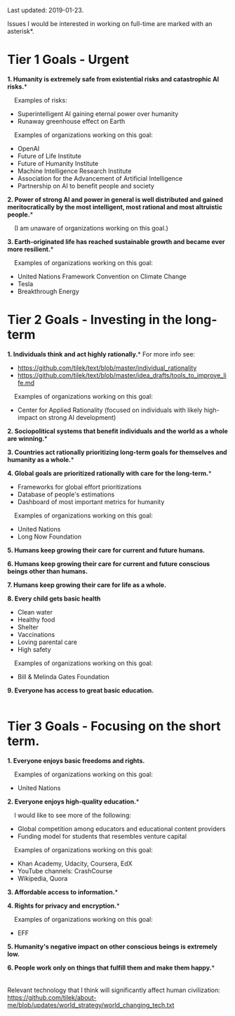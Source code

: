 Last updated: 2019-01-23.

Issues I would be interested in working on full-time are marked with an asterisk*.


# Tier 1 Goals - Urgent

**1. Humanity is extremely safe from existential risks and catastrophic AI risks.***

&nbsp;&nbsp;&nbsp; Examples of risks:
* Superintelligent AI gaining eternal power over humanity
* Runaway greenhouse effect on Earth

&nbsp;&nbsp;&nbsp; Examples of organizations working on this goal:
* OpenAI
* Future of Life Institute
* Future of Humanity Institute
* Machine Intelligence Research Institute
* Association for the Advancement of Artificial Intelligence
* Partnership on AI to benefit people and society

**2. Power of strong AI and power in general is well distributed and gained meritocratically by the most intelligent, most rational and most altruistic people.***

&nbsp;&nbsp;&nbsp; (I am unaware of organizations working on this goal.)

**3. Earth-originated life has reached sustainable growth and became ever more resilient.***

&nbsp;&nbsp;&nbsp; Examples of organizations working on this goal: 
* United Nations Framework Convention on Climate Change
* Tesla
* Breakthrough Energy


# Tier 2 Goals - Investing in the long-term


**1. Individuals think and act highly rationally.***
For more info see: 
* https://github.com/tilek/text/blob/master/individual_rationality
* https://github.com/tilek/text/blob/master/idea_drafts/tools_to_improve_life.md

&nbsp;&nbsp;&nbsp; Examples of organizations working on this goal: 
- Center for Applied Rationality (focused on individuals with likely high-impact on strong AI development)

**2. Sociopolitical systems that benefit individuals and the world as a whole are winning.***

**3. Countries act rationally prioritizing long-term goals for themselves and humanity as a whole.***
  
**4. Global goals are prioritized rationally with care for the long-term.***
* Frameworks for global effort prioritizations
* Database of people's estimations
* Dashboard of most important metrics for humanity

&nbsp;&nbsp;&nbsp; Examples of organizations working on this goal: 
* United Nations
* Long Now Foundation

**5. Humans keep growing their care for current and future humans.**

**6. Humans keep growing their care for current and future conscious beings other than humans.**

**7. Humans keep growing their care for life as a whole.**

**8. Every child gets basic health**
* Clean water
* Healthy food
* Shelter
* Vaccinations
* Loving parental care
* High safety

&nbsp;&nbsp;&nbsp; Examples of organizations working on this goal: 
* Bill & Melinda Gates Foundation

**9. Everyone has access to great basic education.**
<br>
<br>
# Tier 3 Goals - Focusing on the short term.

**1. Everyone enjoys basic freedoms and rights.**

&nbsp;&nbsp;&nbsp; Examples of organizations working on this goal: 
- United Nations

**2. Everyone enjoys high-quality education.***

&nbsp;&nbsp;&nbsp; I would like to see more of the following:
* Global competition among educators and educational content providers
* Funding model for students that resembles venture capital

&nbsp;&nbsp;&nbsp; Examples of organizations working on this goal: 
* Khan Academy, Udacity, Coursera, EdX
* YouTube channels: CrashCourse
* Wikipedia, Quora

**3. Affordable access to information.***

**4. Rights for privacy and encryption.***

&nbsp;&nbsp;&nbsp; Examples of organizations working on this goal: 
* EFF

**5. Humanity's negative impact on other conscious beings is extremely low.**

**6. People work only on things that fulfill them and make them happy.***
<br>
<br>
<br>
Relevant technology that I think will significantly affect human civilization:<br>
https://github.com/tilek/about-me/blob/updates/world_strategy/world_changing_tech.txt
